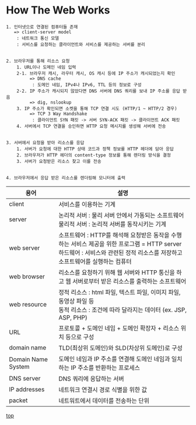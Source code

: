 # How The Web Works


```
1. 인터넷으로 연결된 컴퓨터들 존재
   => client-server model
    : 네트워크 통신 모델  
    : 서비스를 요청하는 클라이언트와 서비스를 제공하는 서버를 분리  


2. 브라우저를 통해 리소스 요청
    1. URL이나 도메인 네임 입력
    2-1. 브라우저 캐시, 라우터 캐시, OS 캐시 등에 IP 주소가 캐시되었는지 확인
         => DNS cache
          : 도메인 네임, IPv4나 IPv6, TTL 등의 정보로 구성  
    2-2. IP 주소가 캐시되지 않았다면 DNS 서버에 DNS 쿼리를 보내 IP 주소를 응답 받음
         => dig, nslookup
    3. IP 주소가 확인되면 소켓을 통해 TCP 연결 시도 (HTTP/1 ~ HTTP/2 경우)
         => TCP 3 Way Handshake
          : 클라이언트 SYN 패킷 -> 서버 SYN-ACK 패킷 -> 클라이언트 ACK 패킷
    4. 서버에서 TCP 연결을 승인하면 HTTP 요청 메시지를 생성해 서버에 전송  


3. 서버에서 요청을 받아 리소스를 응답   
    1. 서버가 요청에 대한 HTTP 상태 코드과 정책 정보를 HTTP 헤더에 담아 응답  
    2. 브라우저가 HTTP 헤더의 content-type 정보를 통해 렌더링 방식을 결정
    3. 서버가 요청받은 리소스 찾고 이를 전송


4. 브라우저에서 응답 받은 리소스를 렌더링해 모니터에 출력
```


용어 | 설명
---|---
client       | 서비스를 이용하는 기계
server       | 논리적 서버 : 물리 서버 안에서 가동되는 소프트웨어<br> 물리적 서버 : 논리적 서버를 동작시키는 기계
web server   | 소프트웨어 : HTTP를 해석해 요청받은 동작을 수행하는 서비스 제공을 위한 프로그램 = HTTP server <br> 하드웨어 : 서비스와 관련된 정적 리소스를 저장하고 소프트웨어를 실행하는 컴퓨터
web browser  | 리소스를 요청하기 위해 웹 서버와 HTTP 통신을 하고 웹 서버로부터 받은 리소스를 출력하는 소프트웨어
web resource | 정적 리소스 : html 파일, 텍스트 파일, 이미지 파일, 동영상 파일 등<br> 동적 리소스 : 조건에 따라 달라지는 데이터 (ex. JSP, ASP, PHP)
URL          | 프로토콜 + 도메인 네임 + 도메인 확장자 + 리소스 위치 등으로 구성  
domain name  | TLD(최상위 도메인)와 SLD(차상위 도메인)로 구성  
Domain Name System  | 도메인 네임과 IP 주소를 연결해 도메인 네임과 일치하는 IP 주소를 반환하는 프로세스       
DNS server   | DNS 쿼리에 응답하는 서버
IP addresses | 네트워크 연결시 경로 식별을 위한 값   
packet       | 네트워트에서 데이터를 전송하는 단위



[top](#)

